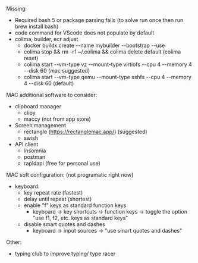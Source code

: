 Missing:
* Required bash 5 or package parsing fails (to solve run once then run brew install bash)
* code command for VScode does not populate by default
* colima, builder, ecr adjust
    * docker buildx create --name mybuilder --bootstrap --use
    * colima stop && rm -rf ~/.colima && colima delete default (colima reset)
    * colima start --vm-type vz --mount-type virtiofs --cpu 4 --memory 4 --disk 60 (mac suggested)
    * colima start --vm-type qemu --mount-type sshfs --cpu 4 --memory 4 --disk 60 (default)

MAC additional software to consider:
* clipboard manager
    * clipy
    * maccy (not from app store)
* Screen management
    * rectangle (https://rectanglemac.app/) (suggested)
    * swish
* API client
    * insomnia
    * postman
    * rapidapi (free for personal use)


MAC soft configuration: (not programatic right now)
* keyboard:
    * key repeat rate (fastest)
    * delay until repeat (shortest)
    * enable "f" keys as standard function keys
        * keyboard -> key shortcuts -> function keys -> toggle the option "use f1, f2, etc. keys as standard keys"
    * disable smart quotes and dashes
        * keyboard -> input sources -> "use smart quotes and dashes"

Other:
* typing club to improve typing/ type racer



<!-- jdk_v=17
rm "/tmp/openjdk.$jdk_v.images"
for page_num in {1..112}; do
    echo "page num $page_num"
    curl -s "https://registry.hub.docker.com/api/content/v1/repositories/public/library/openjdk/tags?page=$page_num&page_size=100" | jq -r ".results[].name" | grep -e "^$jdk_v" | grep -v "\-ea-" | grep -v "\-rc-" >> "/tmp/openjdk.$jdk_v.images"
done -->